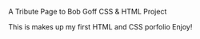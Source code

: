 A Tribute Page to Bob Goff CSS & HTML Project

This is makes up my first  HTML and CSS porfolio Enjoy!


